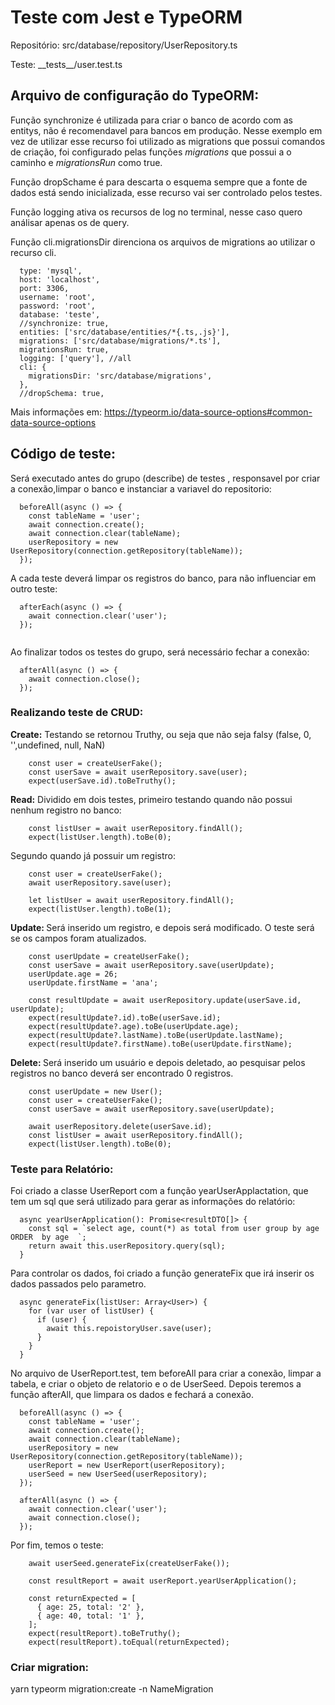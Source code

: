 # Teste com Jest e TypeORM


Repositório: src/database/repository/UserRepository.ts

Teste: \_\_tests\_\_/user.test.ts

## Arquivo de configuração do TypeORM:

Função synchronize é utilizada para criar o banco de acordo com as entitys, não é recomendavel para bancos em produção. Nesse exemplo em vez de utilizar esse recurso foi utilizado as migrations que possui comandos de criação, foi configurado pelas funções <i>migrations</i> que possui a o caminho e <i> migrationsRun</i> como true.

Função dropSchame é para descarta o esquema sempre que a fonte de dados está sendo inicializada, esse recurso vai ser controlado pelos testes.

Função logging ativa os recursos de log no terminal, nesse caso quero análisar apenas os de query.

Função cli.migrationsDir direnciona os arquivos de migrations ao utilizar o recurso cli.

``` 
  type: 'mysql',
  host: 'localhost',
  port: 3306,
  username: 'root',
  password: 'root',
  database: 'teste',
  //synchronize: true,
  entities: ['src/database/entities/*{.ts,.js}'],
  migrations: ['src/database/migrations/*.ts'],
  migrationsRun: true,
  logging: ['query'], //all
  cli: {
    migrationsDir: 'src/database/migrations',
  },
  //dropSchema: true,
``` 
Mais informações em: https://typeorm.io/data-source-options#common-data-source-options


## Código de teste: 

Será executado antes do grupo (describe) de testes , responsavel por criar a conexão,limpar o banco e instanciar a variavel do repositorio:

``` 
  beforeAll(async () => {
    const tableName = 'user';
    await connection.create();
    await connection.clear(tableName);
    userRepository = new UserRepository(connection.getRepository(tableName));
  });

``` 

A cada teste deverá limpar os registros do banco, para não influenciar em outro teste:

```
  afterEach(async () => {
    await connection.clear('user');
  });
  
```

Ao finalizar todos os testes do grupo, será necessário fechar a conexão:

```
  afterAll(async () => {
    await connection.close();
  });

```
### Realizando teste de CRUD:

<b> Create:</b> Testando se retornou Truthy, ou seja que não seja falsy (false, 0, '',undefined, null, NaN)

```
    const user = createUserFake();
    const userSave = await userRepository.save(user);
    expect(userSave.id).toBeTruthy();
``` 

<b>Read:</b> Dividido em dois testes, primeiro testando quando não possui nenhum registro no banco:

```
    const listUser = await userRepository.findAll();
    expect(listUser.length).toBe(0);
```
Segundo quando já possuir um registro:


```
    const user = createUserFake();
    await userRepository.save(user);

    let listUser = await userRepository.findAll();
    expect(listUser.length).toBe(1);
```

<b> Update: </b> Será inserido um registro, e depois será modificado. O teste será se os campos foram atualizados.

```
    const userUpdate = createUserFake();
    const userSave = await userRepository.save(userUpdate);
    userUpdate.age = 26;
    userUpdate.firstName = 'ana';

    const resultUpdate = await userRepository.update(userSave.id, userUpdate);
    expect(resultUpdate?.id).toBe(userSave.id);
    expect(resultUpdate?.age).toBe(userUpdate.age);
    expect(resultUpdate?.lastName).toBe(userUpdate.lastName);
    expect(resultUpdate?.firstName).toBe(userUpdate.firstName);
```
<b> Delete: </b> Será inserido um usuário e depois deletado, ao pesquisar pelos registros no banco deverá ser encontrado 0 registros.

```
    const userUpdate = new User();
    const user = createUserFake();
    const userSave = await userRepository.save(userUpdate);

    await userRepository.delete(userSave.id);
    const listUser = await userRepository.findAll();
    expect(listUser.length).toBe(0);
```

### Teste para Relatório:

Foi criado a classe UserReport com a função yearUserApplactation, que tem um sql que será utilizado para gerar as informações do relatório:

```
  async yearUserApplication(): Promise<resultDTO[]> {
    const sql = `select age, count(*) as total from user group by age  ORDER  by age  `;
    return await this.userRepository.query(sql);
  }

```

Para controlar os dados, foi criado a função generateFix que irá inserir os dados passados pelo parametro. 

```
  async generateFix(listUser: Array<User>) {
    for (var user of listUser) {
      if (user) {
        await this.repoistoryUser.save(user);
      }
    }
  }
```

No arquivo de UserReport.test, tem beforeAll para criar a conexão, limpar a tabela, e criar o objeto de relatorio e o de UserSeed. Depois teremos a função afterAll, que limpara os dados e fechará a conexão. 

```
  beforeAll(async () => {
    const tableName = 'user';
    await connection.create();
    await connection.clear(tableName);
    userRepository = new UserRepository(connection.getRepository(tableName));
    userReport = new UserReport(userRepository);
    userSeed = new UserSeed(userRepository);
  });

  afterAll(async () => {
    await connection.clear('user');
    await connection.close();
  });

```

Por fim, temos o teste: 

```
    await userSeed.generateFix(createUserFake());

    const resultReport = await userReport.yearUserApplication();

    const returnExpected = [
      { age: 25, total: '2' },
      { age: 40, total: '1' },
    ];
    expect(resultReport).toBeTruthy();
    expect(resultReport).toEqual(returnExpected);
```

### Criar migration:

yarn typeorm migration:create -n NameMigration
